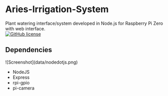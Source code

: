 # Aries-Irrigation-System
Plant watering interface/system developed in Node.js for Raspberry Pi Zero with web interface.
<br>
<a href="https://github.com/Abhirup27/Aries-Irrigation-System/blob/main/LICENSE"><img alt="GitHub license" src="https://img.shields.io/github/license/Abhirup27/Aries-Irrigation-System"></a>
<h2>Dependencies</h2>
![Screenshot](data/nodedotjs.png)
<ul>
  <li>NodeJS </li>
  <li>Express</li>
  <li>rpi-gpio</li>
  <li>pi-camera</li>
 </ul>
